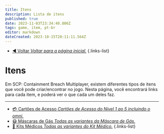 ```yaml
---
title: Itens
description: Lista de itens
published: true
date: 2023-11-03T23:34:40.806Z
tags: game, item, pt-br
editor: markdown
dateCreated: 2023-10-15T20:11:11.564Z
---
```


- [:arrow_backward: Voltar *Voltar para a página inicial.*](/home#single-playercooperativo)
{.links-list}
# Itens
Em SCP: Containment Breach Multiplayer, existem diferentes tipos de itens que você pode criar/encontrar no jogo. Nesta página, você encontrará links para cada item, e poderá ver o que cada um deles faz.

---
- [:credit_card: Cartões de Acesso *Cartões de Acesso do Nível 1 ao 5 incluindo o omni.*](/game/items/Keycards)
- [:mask: Máscaras de Gás *Todas as variantes da Máscara de Gás.*](/game/items/gas-mask)
- [:hospital: Kits Médicos *Todas as variantes do Kit Médico.*](/game/items/first-aid-kit)
{.links-list}